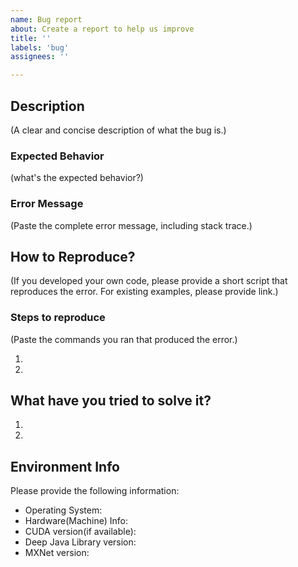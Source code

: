 ```yaml
---
name: Bug report
about: Create a report to help us improve
title: ''
labels: 'bug'
assignees: ''

---
```

## Description
(A clear and concise description of what the bug is.)

### Expected Behavior
(what's the expected behavior?)

### Error Message
(Paste the complete error message, including stack trace.)

## How to Reproduce?
(If you developed your own code, please provide a short script that reproduces the error. For existing examples, please provide link.)

### Steps to reproduce
(Paste the commands you ran that produced the error.)

1.
2.

## What have you tried to solve it?

1.
2.

## Environment Info
Please provide the following information:

* Operating System:
* Hardware(Machine) Info:
* CUDA version(if available):
* Deep Java Library version:
* MXNet version: